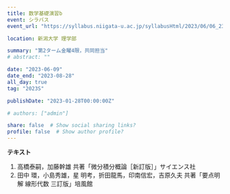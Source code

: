 ```yaml
---
title: 数学基礎演習b
event: シラバス
event_url: "https://syllabus.niigata-u.ac.jp/syllabusHtml/2023/06/06_232S0516_ja_JP.html"

location: 新潟大学 理学部

summary: "第2ターム金曜4限，共同担当"
# abstract: ""

date: "2023-06-09"
date_end: "2023-08-28"
all_day: true
tag: "2023S"

publishDate: "2023-01-28T00:00:00Z"

# authors: ["admin"]

share: false  # Show social sharing links?
profile: false  # Show author profile?
---
```

**テキスト**
1. 高橋泰嗣，加藤幹雄 共著「微分積分概論［新訂版］」サイエンス社
2. 田中 環，小島秀雄，星 明考，折田龍馬，印南信宏，吉原久夫 共著「要点明解 線形代数 三訂版」培風館
